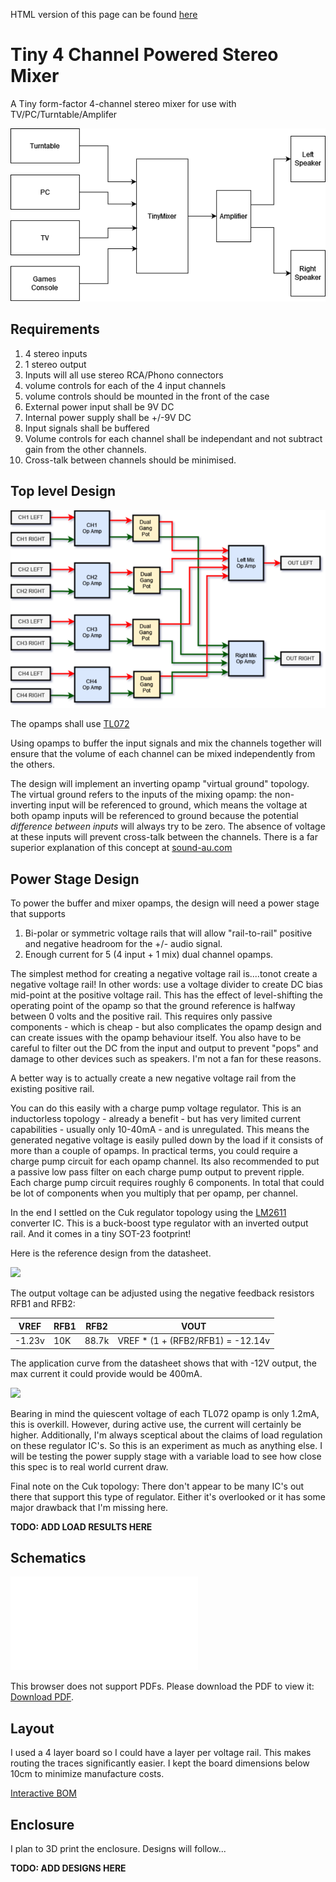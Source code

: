 HTML version of this page can be found [here](https://cracked-machine.github.io/Tiny4xPoweredStereoMixer/)

# Tiny 4 Channel Powered Stereo Mixer

A Tiny form-factor 4-channel stereo mixer for use with TV/PC/Turntable/Amplifer

![](doc/design/SystemContextDiagram.drawio.png)

## Requirements

1. 4 stereo inputs
2. 1 stereo output
3. Inputs will all use stereo RCA/Phono connectors
4. volume controls for each of the 4 input channels
5. volume controls should be mounted in the front of the case
6. External power input shall be 9V DC
7. Internal power supply shall be +/-9V DC
8. Input signals shall be buffered
9. Volume controls for each channel shall  be independant and not subtract gain from the other channels.
10. Cross-talk between channels should be minimised.
  
## Top level Design

![](doc/design/BlockDiagram.drawio.png)

The opamps shall use [TL072](https://www.ti.com/lit/gpn/TL072H)

Using opamps to buffer the input signals and mix the channels together will ensure that the volume of each channel can be mixed independently from the others.

The design will implement an inverting opamp "virtual  ground" topology. The virtual ground refers to the inputs of the mixing opamp: the non-inverting input will be referenced to ground, which means the voltage at both opamp inputs will be referenced to ground because the potential _difference between inputs_ will always try to be zero. The absence of voltage at these inputs will prevent cross-talk between the channels. There is a far superior explanation of this concept at [sound-au.com](https://sound-au.com/articles/audio-mixing.htm#s3)

## Power Stage Design

To power the buffer and mixer opamps, the design will need a power stage that supports 

1. Bi-polar or symmetric voltage rails that will allow "rail-to-rail" positive and negative headroom for the +/- audio signal.
2. Enough current for 5 (4 input + 1 mix) dual channel opamps. 

The simplest method for creating a negative voltage rail is....tonot create a negative voltage rail! In other words: use a voltage divider to create DC bias mid-point at the positive voltage rail. This has the effect of level-shifting the operating point of the opamp so that the ground reference is halfway between 0 volts and the positive rail. This requires only passive components - which is cheap - but also complicates the opamp design and can create issues with the opamp behaviour itself. You also have to be careful to filter out the DC from the input and output to prevent "pops" and damage to other devices such as speakers. I'm not a fan for these reasons. 

A better way is to actually create a new negative voltage rail from the existing positive rail. 

You can do this easily with a charge pump voltage regulator. This is an inductorless topology - already a benefit - but has very limited current capabilities - usually only 10-40mA - and is unregulated. This means the generated negative voltage is easily pulled down by the load if it consists of more than a couple of opamps. In practical terms, you could require a charge pump circuit for each opamp channel. Its also recommended to put a passive low pass filter on each charge pump output to prevent ripple. Each charge pump circuit requires roughly 6 components. In total that could be lot of components when you multiply that per opamp, per channel.

In the end I settled on the Cuk regulator topology using the [LM2611](https://www.ti.com/lit/ds/symlink/lm2611.pdf) converter IC. This is a buck-boost type regulator with an inverted output rail. And it comes in a tiny SOT-23 footprint!

Here is the reference design from the datasheet. 

![](doc/design/12V_to_–5V_Inverting_Converter.PNG)

The output voltage can be adjusted using the negative feedback resistors RFB1 and RFB2:

|VREF|RFB1|RFB2|VOUT|
|-|-|-|-|
|-1.23v|10K|88.7k|VREF * (1 + (RFB2/RFB1)  = -12.14v|

The application curve from the datasheet shows that with -12V output, the max current it could provide would be 400mA.

![](doc/design/ApplicationCurve-Max_Output_Current_vs_Output_Voltage_12V_to_–5V.png)

Bearing in mind the quiescent voltage of each TL072 opamp is only 1.2mA, this is overkill. However, during active use, the current will certainly be higher. Additionally, I'm always sceptical about the claims of load regulation on these regulator IC's. So this is an experiment as much as anything else.  I will be testing the power supply stage with a variable load to see how close this spec is to real world current draw. 

Final note on the Cuk topology: There don't appear to be many IC's out there that support this type of regulator. Either it's overlooked or it has some major drawback that I'm missing here.

**TODO: ADD LOAD RESULTS HERE**

## Schematics

<object data="doc/design/Tiny4xPoweredStereoMixer.pdf" type="application/pdf" width="100%" height="1000px">
    <embed src="doc/design/Tiny4xPoweredStereoMixer.pdf">
        <p>This browser does not support PDFs. Please download the PDF to view it: <a href="doc/design/Tiny4xPoweredStereoMixer.pdf">Download PDF</a>.</p>
    </embed>
</object>

## Layout

I used a 4 layer board so I could have a layer per voltage rail. This makes routing the traces significantly easier. I kept the board dimensions below 10cm to minimize manufacture costs. 

[Interactive BOM](https://cracked-machine.github.io/Tiny4xPoweredStereoMixer/doc/design/ibom.html)

## Enclosure

I plan to 3D print the enclosure. Designs will follow...

**TODO: ADD DESIGNS HERE**
